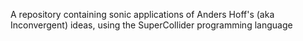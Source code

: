 A repository containing sonic applications of Anders Hoff's (aka Inconvergent) ideas, using the SuperCollider programming language 